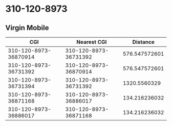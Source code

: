 # 310-120-8973
## Virgin Mobile


| CGI | Nearest CGI | Distance |
|-----|-------------|----------|
| 310-120-8973-36870914 | 310-120-8973-36731392 | 576.547572601 |
| 310-120-8973-36731392 | 310-120-8973-36870914 | 576.547572601 |
| 310-120-8973-36731394 | 310-120-8973-36731392 | 1320.5560329 |
| 310-120-8973-36871168 | 310-120-8973-36886017 | 134.216236032 |
| 310-120-8973-36886017 | 310-120-8973-36871168 | 134.216236032 |
